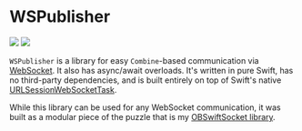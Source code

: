 # WSPublisher

[![](https://img.shields.io/endpoint?url=https%3A%2F%2Fswiftpackageindex.com%2Fapi%2Fpackages%2Fedonv%2FWSPublisher%2Fbadge%3Ftype%3Dswift-versions)](https://swiftpackageindex.com/edonv/WSPublisher)
[![](https://img.shields.io/endpoint?url=https%3A%2F%2Fswiftpackageindex.com%2Fapi%2Fpackages%2Fedonv%2FWSPublisher%2Fbadge%3Ftype%3Dplatforms)](https://swiftpackageindex.com/edonv/WSPublisher)

`WSPublisher` is a library for easy `Combine`-based communication via [WebSocket](https://en.wikipedia.org/wiki/WebSocket). It also has async/await overloads. It's written in pure Swift, has no third-party dependencies, and is built entirely on top of Swift's native [URLSessionWebSocketTask](https://developer.apple.com/documentation/foundation/urlsessionwebsockettask).

While this library can be used for any WebSocket communication, it was built as a modular piece of the puzzle that is my [OBSwiftSocket library](https://github.com/edonv/OBSwiftSocket).
